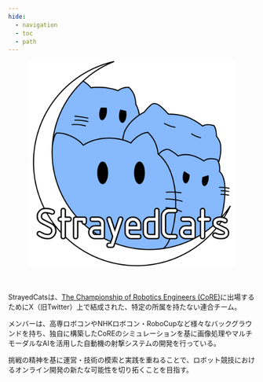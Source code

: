 ```yaml
---
hide:
  - navigation
  - toc
  - path
---
```


<div align="center">
    <img src="asset/StrayedCats_2.png" alt="Logo" width="420" height="420">
</div>
<br><br>
<!-- <h1><b>StrayedCats</b></h1> -->
<p>StrayedCatsは、<a href="https://core.scramble-robot.org/" target="_blank" rel="noopener">The Championship of Robotics Engineers (CoRE)</a>に出場するためにX（旧Twitter）上で結成された、特定の所属を持たない連合チーム。</p>

<p>メンバーは、高専ロボコンやNHKロボコン・RoboCupなど様々なバックグラウンドを持ち、独自に構築したCoREのシミュレーションを基に画像処理やマルチモーダルなAIを活用した自動機の射撃システムの開発を行っている。</p>

<p>挑戦の精神を基に運営・技術の模索と実践を重ねることで、ロボット競技におけるオンライン開発の新たな可能性を切り拓くことを目指す。</p>